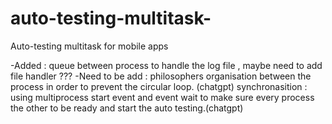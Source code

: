 # auto-testing-multitask-
Auto-testing multitask for mobile apps 


-Added : queue between process to handle the log file , maybe need to add file handler ???
-Need to be add : philosophers organisation between the process in order to prevent the circular loop. (chatgpt)
                 synchronasition : using multiprocess start event and event wait to make sure every process the other to be ready and start the auto testing.(chatgpt)
